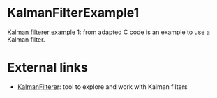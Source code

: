 # KalmanFilterExample1

[Kalman filterer example](https://github.com/richelbilderbeek/KalmanFilterExample) 1: from adapted C code is an example to use a Kalman filter.

# External links

 * [KalmanFilterer](https://github.com/richelbilderbeek/KalmanFilterer): tool to explore and work with Kalman filters
